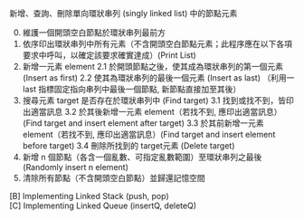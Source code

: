 新增、查詢、刪除單向環狀串列 (singly linked list) 中的節點元素

0.    維護一個開頭空白節點於環狀串列最前方
1.    依序印出環狀串列中所有元素（不含開頭空白節點元素；此程序應在以下各項要求中呼叫，以確定該要求確實達成）(Print List)
2.    新增一元素 element
2.1        於開頭節點之後，使其成為環狀串列的第一個元素 (Insert as first)
2.2        使其為環狀串列的最後一個元素 (Insert as last)
             （利用一 last 指標固定指向串列中最後一個節點, 新節點直接加至其後）
3.    搜尋元素 target 是否存在於環狀串列中 (Find target)
3.1        找到或找不到，皆印出適當訊息
3.2        於其後新增一元素 element（若找不到, 應印出適當訊息）(Find target and insert element after target)
3.3        於其前新增一元素 element（若找不到, 應印出適當訊息）(Find target and insert element before target)
3.4        刪除所找到的 target元素 (Delete target)
4.    新增 n 個節點（各含一個亂數、可指定亂數範圍）至環狀串列之最後 (Randomly insert n element)
5.    清除所有節點（不含開頭空白節點）並歸還記憶空間 

[B]   Implementing Linked Stack (push, pop)  
[C]   Implementing Linked Queue (insertQ, deleteQ)   

